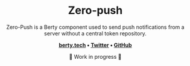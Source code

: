 <h1 align="center">
  Zero-push
</h1>

<p align="center">Zero-Push is a Berty component used to send push notifications from a server without a central token repository.</p>

<p align="center"><b>
    <a href="https://berty.tech">berty.tech</a> •
    <a href="https://twitter.com/berty">Twitter</a> •
    <a href="https://github.com/berty">GitHub</a>
</b></p>

<p align="center">
    🚧 Work in progress 🚧
</p>
